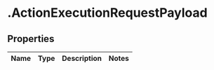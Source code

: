 # .ActionExecutionRequestPayload

## Properties
Name | Type | Description | Notes
------------ | ------------- | ------------- | -------------


